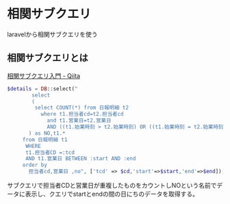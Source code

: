 # 相関サブクエリ

laravelから相関サブクエリを使う

## 相関サブクエリとは

[相関サブクエリ入門 \- Qiita](https://qiita.com/aki-takano/items/736abd6ea883ba647586)

```php
$details = DB::select("
        select
        (
         select COUNT(*) from 日報明細 t2 
           where t1.担当者cd=t2.担当者cd
             and t1.営業日=t2.営業日
             AND ((t1.始業時刻 > t2.始業時刻) OR ((t1.始業時刻 = t2.始業時刻) AND (t1.id>t2.id)))
       ) as NO,t1.*
     from 日報明細 t1
      WHERE 
      t1.担当者CD =:tcd
      AND t1.営業日 BETWEEN :start AND :end
     order by
       担当者cd,営業日 ,no", ['tcd' => $cd,'start'=>$start,'end'=>$end]);
```

サブクエリで担当者CDと営業日が重複したものをカウントしNOという名前でデータに表示し、クエリでstartとendの間の日にちのデータを取得する。